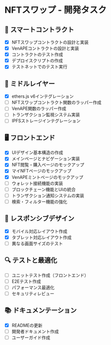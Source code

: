 # NFTスワップ - 開発タスク

## 🚀 スマートコントラクト

- [x] NFTスワップコントラクトの設計と実装
- [x] VenAPEコントラクトの設計と実装
- [x] コントラクトのテスト作成
- [x] デプロイスクリプトの作成
- [x] テストネットでのテスト実行

## 🔄 ミドルレイヤー

- [x] ethers.js v6インテグレーション
- [ ] NFTスワップコントラクト関数のラッパー作成
- [ ] VenAPE関数のラッパー作成
- [ ] トランザクション監視システム実装
- [ ] IPFSストレージインテグレーション

## 🖥️ フロントエンド

- [x] UIデザイン基本構造の作成
- [x] メインページとナビゲーション実装
- [x] NFT閲覧・購入ページのモックアップ
- [x] マイNFTページのモックアップ
- [x] VenAPEミントページのモックアップ
- [ ] ウォレット接続機能の実装
- [ ] ブロックチェーン機能とUIの統合
- [ ] トランザクション通知システムの実装
- [ ] 検索・フィルター機能の強化

## 📱 レスポンシブデザイン

- [x] モバイル対応レイアウト作成
- [x] タブレット対応レイアウト作成
- [ ] 異なる画面サイズのテスト

## 🔍 テストと最適化

- [ ] ユニットテスト作成（フロントエンド）
- [ ] E2Eテスト作成
- [ ] パフォーマンス最適化
- [ ] セキュリティレビュー

## 📚 ドキュメンテーション

- [x] READMEの更新
- [ ] 開発者ドキュメント作成
- [ ] ユーザーガイド作成
